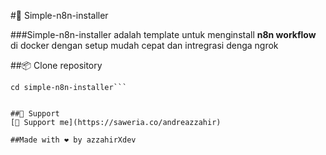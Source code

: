 #🚀 Simple-n8n-installer 

###Simple-n8n-installer adalah template untuk menginstall **n8n workflow** di docker dengan setup mudah cepat dan intregrasi denga ngrok

##📦 Clone repository

```git clone https://github.com/azzahirXdev/simple-n8n-installer
cd simple-n8n-installer```


##💖 Support
[💖 Support me](https://saweria.co/andreazzahir)

##Made with ❤️ by azzahirXdev
